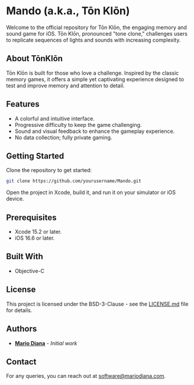 # Mando (a.k.a., Tōn Klōn)

Welcome to the official repository for Tōn Klōn, the engaging memory and sound game for iOS. Tōn Klōn, pronounced "tone clone," challenges users to replicate sequences of lights and sounds with increasing complexity.

## About TōnKlōn

Tōn Klōn is built for those who love a challenge. Inspired by the classic memory games, it offers a simple yet captivating experience designed to test and improve memory and attention to detail.

## Features

- A colorful and intuitive interface.
- Progressive difficulty to keep the game challenging.
- Sound and visual feedback to enhance the gameplay experience.
- No data collection; fully private gaming.

## Getting Started

Clone the repository to get started:

```bash
git clone https://github.com/yourusername/Mando.git
```

Open the project in Xcode, build it, and run it on your simulator or iOS device.

## Prerequisites

- Xcode 15.2 or later.
- iOS 16.6 or later.

## Built With

- Objective-C

## License

This project is licensed under the BSD-3-Clause - see the [LICENSE.md](LICENSE.md) file for details.

## Authors

* **[Mario Diana](https://github.com/yourusername)** - *Initial work*

## Contact

For any queries, you can reach out at software@mariodiana.com.

